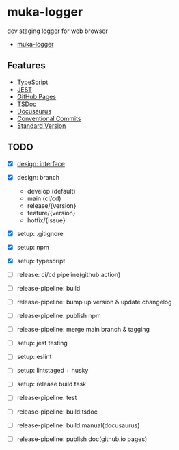 # muka-logger
dev staging logger for web browser

* [muka-logger](https://kyobobook.atlassian.net/wiki/spaces/SAT/pages/608239705/muka-logger)

## Features

* [TypeScript](https://www.typescriptlang.org/)
* [JEST](https://jestjs.io/)
* [GitHub Pages](https://pages.github.com/)
* [TSDoc](https://github.com/microsoft/tsdoc)
* [Docusaurus](https://docusaurus.io/ko/docs/category/getting-started)
* [Conventional Commits](https://www.conventionalcommits.org/en/v1.0.0-beta.3/#summary)
* [Standard Version](https://github.com/conventional-changelog/standard-version)

## TODO

* [x] [design: interface](https://kyobobook.atlassian.net/wiki/spaces/SAT/pages/618725441/Muka+Logger+Interface+Design?atlOrigin=eyJpIjoiOTkzMWZmZjAwNWMyNDE2Zjk2MTQ3OWJkODYzYzQ5YTEiLCJwIjoiaiJ9)
* [x] design: branch
  * develop (default)
  * main (ci/cd)
  * release/{version}
  * feature/{version}
  * hotfix/{issue}
* [x] setup: .gitignore
* [x] setup: npm
* [x] setup: typescript
* [ ] release: ci/cd pipeline(github action)
* [ ] release-pipeline: build
* [ ] release-pipeline: bump up version & update changelog
* [ ] release-pipeline: publish npm
* [ ] release-pipeline: merge main branch & tagging

* [ ] setup: jest testing
* [ ] setup: eslint
* [ ] setup: lintstaged + husky
* [ ] setup: release build task
* [ ] release-pipeline: test
* [ ] release-pipeline: build:tsdoc
* [ ] release-pipeline: build:manual(docusaurus)
* [ ] release-pipeline: publish doc(github.io pages)
